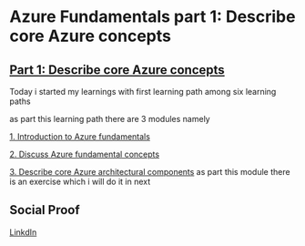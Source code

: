 <!-- This is a template you can use for quick progress days. It removes a lot of the steps we encourage you to share in the longer template 000-DAY-ARTICLE-LONG-TEMPLATE.MD-->

# Azure Fundamentals part 1: Describe core Azure concepts

## [Part 1: Describe core Azure concepts](https://docs.microsoft.com/en-in/learn/paths/az-900-describe-cloud-concepts/)

Today i started my learnings with first learning path among six learning paths

as part this learning path there are 3 modules namely

[1. Introduction to Azure fundamentals](https://docs.microsoft.com/en-in/learn/modules/intro-to-azure-fundamentals/?WT.mc_id=api_CatalogApi&ns-enrollment-type=LearningPath&ns-enrollment-id=learn.az-900-describe-cloud-concepts)

[2. Discuss Azure fundamental concepts](https://docs.microsoft.com/en-in/learn/modules/fundamental-azure-concepts/?WT.mc_id=api_CatalogApi&ns-enrollment-type=LearningPath&ns-enrollment-id=learn.az-900-describe-cloud-concepts)

[3. Describe core Azure architectural components](https://docs.microsoft.com/en-in/learn/modules/azure-architecture-fundamentals/?WT.mc_id=api_CatalogApi&ns-enrollment-type=LearningPath&ns-enrollment-id=learn.az-900-describe-cloud-concepts)
 as part this module there is an exercise which i will do it in next 

## Social Proof

[LinkdIn](https://www.linkedin.com/posts/kuntumalla-mahesh-7674b8145_100daysofcloud-az900-activity-6828734856281899008-01ul)
